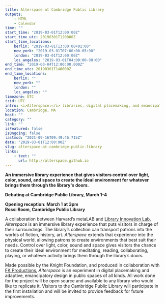 ```yaml
---
title: Alterspace at Cambridge Public Library
outputs:
    - HTML
    - Calendar
time: ""
start_time: "2019-03-01T12:00:00Z"
start_time_utc: 20190301T120000Z
start_time_locations:
    berlin: "2019-03-01T13:00:00+01:00"
    new_york: "2019-03-01T07:00:00-05:00"
    london: "2019-03-01T12:00:00Z"
    los_angeles: "2019-03-01T04:00:00-08:00"
end_time: "2019-03-04T12:00:00.000Z"
end_time_utc: 20190301T140000Z
end_time_locations:
    berlin: ""
    new_york: ""
    london: ""
    los_angeles: ""
timezone: UTC
tzid: UTC
intro: <i>Alterspace:</i> libraries, digital placemaking, and emancipatory design
location: Cambridge, MA
host: ""
category: ""
link: ""
isFeatured: false
isOngoing: false
lastmod: "2021-09-16T09:49:46.715Z"
date: "2019-03-01T12:00:00Z"
slug: alterspace-at-cambridge-public-library
links:
    - text: ""
      url: http://alterspace.github.io
---
```

**An immersive library experience that gives visitors control over light, color, sound, and space to create the ideal environment for whatever brings them through the library's doors.**

**Debuting at Cambridge Public Library, March 1-4**

**Opening reception: March 1 at 3pm<br />
Rossi Room, Cambridge Public Library**


A collaboration between Harvard’s metaLAB and [Library Innovation Lab](https://lil.law.harvard.edu/), *Alterspace* is an immersive library experience that puts visitors in charge of their surroundings. The library’s collection can transport patrons into the worlds of fiction, history, art. *Alterspace* extends that experience into the physical world, allowing patrons to create environments that best suit their needs. Control over light, color, sound and space gives visitors the chance to create their ideal environment for meditating, reading, collaborating, playing, or whatever activity brings them through the library’s doors.


Made possible by the Knight Foundation, and produced in collaboration with [FK Productions](http://fk-productions.com/), *Alterspace* is an experiment in digital placemaking and adaptive, emancipatory design in public spaces of all kinds. All work done for the project will be open source and available to any library who would like to replicate it. Visitors to the Cambridge Public Library will participate in the first installation and will be invited to provide feedback for future improvements.